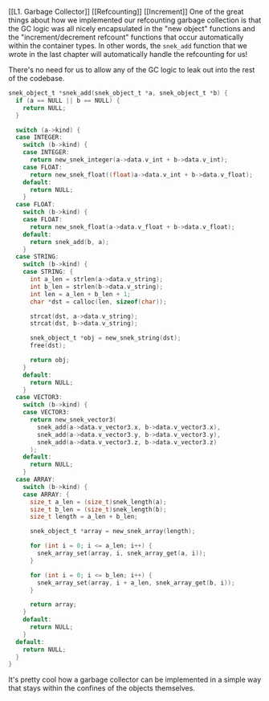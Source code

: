 [[L1. Garbage Collector]]
[[Refcounting]]
[[Increment]]
One of the great things about how we implemented our refcounting garbage collection is that the GC logic was all nicely encapsulated in the "new object" functions and the "increment/decrement refcount" functions that occur automatically within the container types. In other words, the `snek_add` function that we wrote in the last chapter will automatically handle the refcounting for us!

There's no need for us to allow any of the GC logic to leak out into the rest of the codebase.

```c
snek_object_t *snek_add(snek_object_t *a, snek_object_t *b) {
  if (a == NULL || b == NULL) {
    return NULL;
  }

  switch (a->kind) {
  case INTEGER:
    switch (b->kind) {
    case INTEGER:
      return new_snek_integer(a->data.v_int + b->data.v_int);
    case FLOAT:
      return new_snek_float((float)a->data.v_int + b->data.v_float);
    default:
      return NULL;
    }
  case FLOAT:
    switch (b->kind) {
    case FLOAT:
      return new_snek_float(a->data.v_float + b->data.v_float);
    default:
      return snek_add(b, a);
    }
  case STRING:
    switch (b->kind) {
    case STRING: {
      int a_len = strlen(a->data.v_string);
      int b_len = strlen(b->data.v_string);
      int len = a_len + b_len + 1;
      char *dst = calloc(len, sizeof(char));

      strcat(dst, a->data.v_string);
      strcat(dst, b->data.v_string);

      snek_object_t *obj = new_snek_string(dst);
      free(dst);

      return obj;
    }
    default:
      return NULL;
    }
  case VECTOR3:
    switch (b->kind) {
    case VECTOR3:
      return new_snek_vector3(
        snek_add(a->data.v_vector3.x, b->data.v_vector3.x),
        snek_add(a->data.v_vector3.y, b->data.v_vector3.y),
        snek_add(a->data.v_vector3.z, b->data.v_vector3.z)
      );
    default:
      return NULL;
    }
  case ARRAY:
    switch (b->kind) {
    case ARRAY: {
      size_t a_len = (size_t)snek_length(a);
      size_t b_len = (size_t)snek_length(b);
      size_t length = a_len + b_len;

      snek_object_t *array = new_snek_array(length);

      for (int i = 0; i <= a_len; i++) {
        snek_array_set(array, i, snek_array_get(a, i));
      }

      for (int i = 0; i <= b_len; i++) {
        snek_array_set(array, i + a_len, snek_array_get(b, i));
      }

      return array;
    }
    default:
      return NULL;
    }
  default:
    return NULL;
  }
}
```

It's pretty cool how a garbage collector can be implemented in a simple way that stays within the confines of the objects themselves.